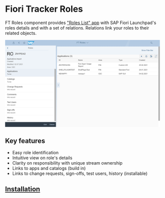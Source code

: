 # Fiori Tracker Roles

FT Roles component provides ["Roles List" app](ro-apps.md) with SAP Fiori Launchpad's roles details and with a set of relations. Relations link your roles to their related objects.

[![](res/ro.png)](res/ro.png)

## Key features
- Easy role identification 
- Intuitive view on role's details 
- Clarity on responsibility with unique stream ownership
- Links to apps and catalogs (build in)
- Links to change requests, sign-offs, test users, history (installable)

## [Installation](inst.md)
